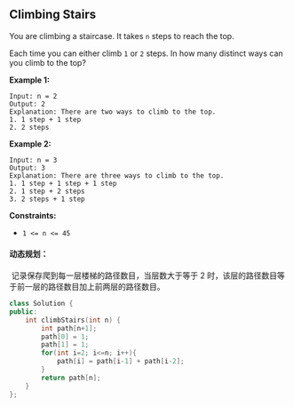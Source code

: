 ## Climbing Stairs

You are climbing a staircase. It takes `n` steps to reach the top.

Each time you can either climb `1` or `2` steps. In how many distinct ways can you climb to the top?

**Example 1:**

```
Input: n = 2
Output: 2
Explanation: There are two ways to climb to the top.
1. 1 step + 1 step
2. 2 steps
```

**Example 2:**

```
Input: n = 3
Output: 3
Explanation: There are three ways to climb to the top.
1. 1 step + 1 step + 1 step
2. 1 step + 2 steps
3. 2 steps + 1 step
```

**Constraints:**

- `1 <= n <= 45`

#### 动态规划：

​		记录保存爬到每一层楼梯的路径数目，当层数大于等于 2 时，该层的路径数目等于前一层的路径数目加上前两层的路径数目。

```c++
class Solution {
public:
    int climbStairs(int n) {
        int path[n+1];
        path[0] = 1;
        path[1] = 1;
        for(int i=2; i<=n; i++){
            path[i] = path[i-1] + path[i-2];
        }
        return path[n];
    }
};
```

